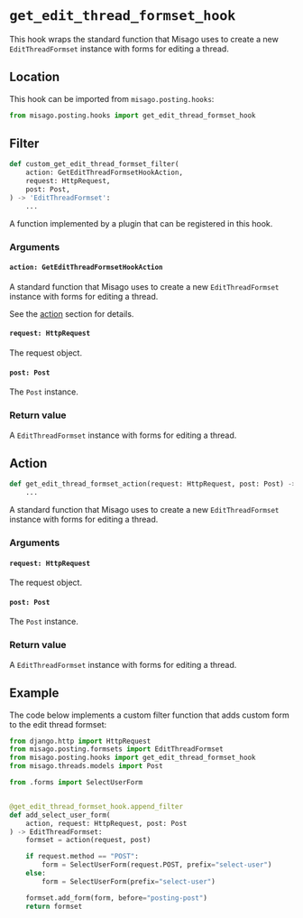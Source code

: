 # `get_edit_thread_formset_hook`

This hook wraps the standard function that Misago uses to create a new `EditThreadFormset` instance with forms for editing a thread.


## Location

This hook can be imported from `misago.posting.hooks`:

```python
from misago.posting.hooks import get_edit_thread_formset_hook
```


## Filter

```python
def custom_get_edit_thread_formset_filter(
    action: GetEditThreadFormsetHookAction,
    request: HttpRequest,
    post: Post,
) -> 'EditThreadFormset':
    ...
```

A function implemented by a plugin that can be registered in this hook.


### Arguments

#### `action: GetEditThreadFormsetHookAction`

A standard function that Misago uses to create a new `EditThreadFormset` instance with forms for editing a thread.

See the [action](#action) section for details.


#### `request: HttpRequest`

The request object.


#### `post: Post`

The `Post` instance.


### Return value

A `EditThreadFormset` instance with forms for editing a thread.


## Action

```python
def get_edit_thread_formset_action(request: HttpRequest, post: Post) -> 'EditThreadFormset':
    ...
```

A standard function that Misago uses to create a new `EditThreadFormset` instance with forms for editing a thread.


### Arguments

#### `request: HttpRequest`

The request object.


#### `post: Post`

The `Post` instance.


### Return value

A `EditThreadFormset` instance with forms for editing a thread.


## Example

The code below implements a custom filter function that adds custom form to the edit thread formset:

```python
from django.http import HttpRequest
from misago.posting.formsets import EditThreadFormset
from misago.posting.hooks import get_edit_thread_formset_hook
from misago.threads.models import Post

from .forms import SelectUserForm


@get_edit_thread_formset_hook.append_filter
def add_select_user_form(
    action, request: HttpRequest, post: Post
) -> EditThreadFormset:
    formset = action(request, post)

    if request.method == "POST":
        form = SelectUserForm(request.POST, prefix="select-user")
    else:
        form = SelectUserForm(prefix="select-user")

    formset.add_form(form, before="posting-post")
    return formset
```